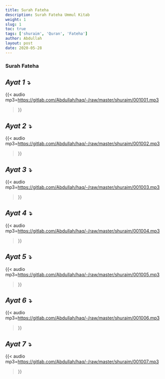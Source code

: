 ```yaml
---
title: Surah Fateha
description: Surah Fateha Ummul Kitab
weight: 1
slug: 1
toc: true
tags: ['shuraim', 'Quran', 'Fateha']
author: Abdullah
layout: post
date: 2020-05-28
---
```


### Surah Fateha

## _Ayat 1 :arrow_heading_down:_




{{< audio mp3=https://gitlab.com/Abdullah/haq/-/raw/master/shuraim/001001.mp3
>}}

## _Ayat 2 :arrow_heading_down:_


{{< audio mp3=https://gitlab.com/Abdullah/haq/-/raw/master/shuraim/001002.mp3
>}}

## _Ayat 3 :arrow_heading_down:_

{{< audio mp3=https://gitlab.com/Abdullah/haq/-/raw/master/shuraim/001003.mp3
>}}

## _Ayat 4 :arrow_heading_down:_

{{< audio mp3=https://gitlab.com/Abdullah/haq/-/raw/master/shuraim/001004.mp3
>}}

## _Ayat 5 :arrow_heading_down:_

{{< audio mp3=https://gitlab.com/Abdullah/haq/-/raw/master/shuraim/001005.mp3
>}}

## _Ayat 6 :arrow_heading_down:_

{{< audio mp3=https://gitlab.com/Abdullah/haq/-/raw/master/shuraim/001006.mp3
>}}

## _Ayat 7 :arrow_heading_down:_

{{< audio mp3=https://gitlab.com/Abdullah/haq/-/raw/master/shuraim/001007.mp3
>}}
